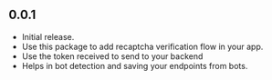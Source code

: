 ## 0.0.1

* Initial release. 
* Use this package to add recaptcha verification flow in your app.
* Use the token received to send to your backend
* Helps in bot detection and saving your endpoints from bots.
